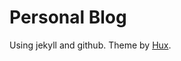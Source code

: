 # Personal Blog
Using jekyll and github.
Theme by [Hux](https://github.com/Huxpro/huxpro.github.io).

